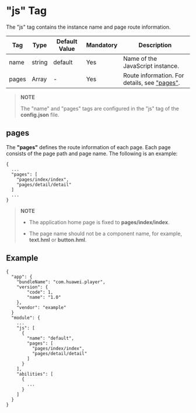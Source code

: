 # "js" Tag


The "js" tag contains the instance name and page route information.


| Tag   | Type    | Default Value    | Mandatory  | Description                           |
| ----- | ------ | ------- | ---- | ----------------------------- |
| name  | string | default | Yes   | Name of the JavaScript instance.                   |
| pages | Array  | -       | Yes   | Route information. For details, see ["pages"](#pages).|


>  **NOTE**
>
>  The "name" and "pages" tags are configured in the "js" tag of the **config.json** file.


## pages

The **"pages"** defines the route information of each page. Each page consists of the page path and page name. The following is an example:


```
{
  ...
  "pages": [
    "pages/index/index",
    "pages/detail/detail"
  ]
  ...
}
```


>  **NOTE**
>
>
>  - The application home page is fixed to **pages/index/index**.
>
>  - The page name should not be a component name, for example, **text.hml** or **button.hml**.


## Example


```
{
  "app": {
    "bundleName": "com.huawei.player",
    "version": {
        "code": 1,
        "name": "1.0"
    },
    "vendor": "example"
  }
  "module": {
    ...
    "js": [
      {
        "name": "default",
        "pages": [
          "pages/index/index",
          "pages/detail/detail"
        ]
      }
    ],
    "abilities": [
      {
        ...
      }
    ]
  }
}
```
